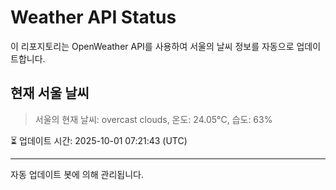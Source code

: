 
# Weather API Status

이 리포지토리는 OpenWeather API를 사용하여 서울의 날씨 정보를 자동으로 업데이트합니다.

## 현재 서울 날씨
> 서울의 현재 날씨: overcast clouds, 온도: 24.05°C, 습도: 63%

⏳ 업데이트 시간: 2025-10-01 07:21:43 (UTC)

---
자동 업데이트 봇에 의해 관리됩니다.
